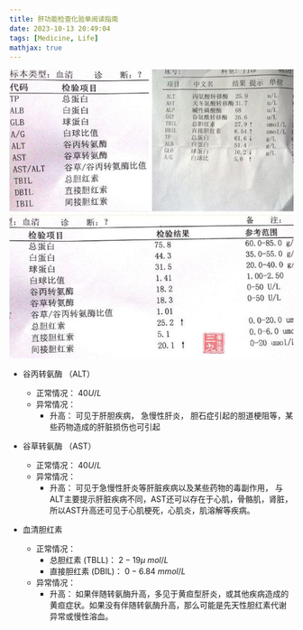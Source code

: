 ```yaml
---
title: 肝功能检查化验单阅读指南
date: 2023-10-13 20:49:04
tags: [Medicine, Life]
mathjax: true
---
```


![](/img/医学/肝功能检查化验单Demo.jpeg)

- 谷丙转氨酶 （ALT）
  - 正常情况： $40U / L$
  - 异常情况：
    - 升高： 可见于肝胆疾病， 急慢性肝炎， 胆石症引起的胆道梗阻等，某些药物造成的肝脏损伤也可引起

- 谷草转氨酶 （AST）
  - 正常情况： $40U / L$
  - 异常情况：
    - 升高： 可见于急慢性肝炎等肝脏疾病以及某些药物的毒副作用， 与ALT主要提示肝脏疾病不同，AST还可以存在于心肌，骨骼肌，肾脏，所以AST升高还可见于心肌梗死，心肌炎，肌溶解等疾病。

- 血清胆红素
  - 正常情况：
    - 总胆红素 (TBLL)： $2-19 \mu \> mol/L$
    - 直接胆红素 (DBIL)： $0-6.84 \> mmol/L$
  - 异常情况：
    - 升高： 如果伴随转氨酶升高，多见于黄疸型肝炎，或其他疾病造成的黄疸症状。如果没有伴随转氨酶升高，那么可能是先天性胆红素代谢异常或慢性溶血。
